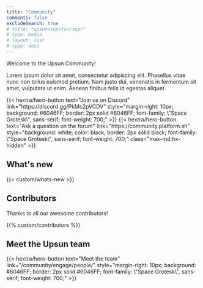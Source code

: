 ```yaml
---
title: "Community"
comments: false
excludeSearch: true
# title: "upsun<sup>tv</sup>"
# type: media
# layout: list
# type: docs
---
```


Welcome to the Upsun Community!

Lorem ipsum dolor sit amet, consectetur adipiscing elit. Phasellus vitae nunc non tellus euismod pretium. Nam justo dui, venenatis in fermentum sit amet, vulputate ut enim. Aenean finibus felis id egestas aliquet.

<div class="hx-text-center hx-mt-6">
{{< hextra/hero-button text="Join us on Discord" link="https://discord.gg/PkMc2pVCDV"
  style="margin-right: 10px; background: #6046FF; border: 2px solid #6046FF; font-family: \"Space Grotesk\", sans-serif; font-weight: 700;"
>}}
{{< hextra/hero-button text="Ask a question on the forum" link="https://community.platform.sh" 
  style="background: white; color: black; border: 2px solid black; font-family: \"Space Grotesk\", sans-serif; font-weight: 700;"
  class="max-md:hx-hidden"
>}}
</div>

## What's new

{{< custom/whats-new >}}

## Contributors

Thanks to all our awesome contributors!

{{% custom/contributors %}}

## Meet the Upsun team

<div class="hx-text-center hx-mt-6">
{{< hextra/hero-button text="Meet the team" link="/community/engage/people/"
  style="margin-right: 10px; background: #6046FF; border: 2px solid #6046FF; font-family: \"Space Grotesk\", sans-serif; font-weight: 700;"
>}}
</div>

<!-- {{< custom/people >}} -->

